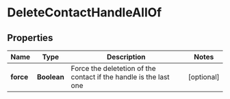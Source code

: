 

# DeleteContactHandleAllOf


## Properties

| Name | Type | Description | Notes |
|------------ | ------------- | ------------- | -------------|
|**force** | **Boolean** | Force the deletetion of the contact if the handle is the last one |  [optional] |



